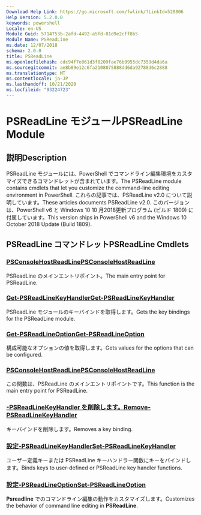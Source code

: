```yaml
---
Download Help Link: https://go.microsoft.com/fwlink/?LinkId=528806
Help Version: 5.2.0.0
keywords: powershell
Locale: en-US
Module Guid: 5714753b-2afd-4492-a5fd-01d9e2cff8b5
Module Name: PSReadLine
ms.date: 12/07/2018
schema: 2.0.0
title: PSReadLine
ms.openlocfilehash: cdc94f7e061d3f0209fae76b0955dc7359d4da6a
ms.sourcegitcommit: ae8b89e12c6fa2108075888dd6da92788d6c2888
ms.translationtype: MT
ms.contentlocale: ja-JP
ms.lasthandoff: 10/21/2020
ms.locfileid: "93224723"
---
```

# <span data-ttu-id="1b15c-103">PSReadLine モジュール</span><span class="sxs-lookup"><span data-stu-id="1b15c-103">PSReadLine Module</span></span>

## <span data-ttu-id="1b15c-104">説明</span><span class="sxs-lookup"><span data-stu-id="1b15c-104">Description</span></span>

<span data-ttu-id="1b15c-105">PSReadLine モジュールには、PowerShell でコマンドライン編集環境をカスタマイズできるコマンドレットが含まれています。</span><span class="sxs-lookup"><span data-stu-id="1b15c-105">The PSReadLine module contains cmdlets that let you customize the command-line editing environment in PowerShell.</span></span> <span data-ttu-id="1b15c-106">これらの記事では、PSReadLine v2.0 について説明しています。</span><span class="sxs-lookup"><span data-stu-id="1b15c-106">These articles documents PSReadLine v2.0.</span></span> <span data-ttu-id="1b15c-107">このバージョンは、PowerShell v6 と Windows 10 10 月2018更新プログラム (ビルド 1809) に付属しています。</span><span class="sxs-lookup"><span data-stu-id="1b15c-107">This version ships in PowerShell v6 and the Windows 10 October 2018 Update (Build 1809).</span></span>

## <span data-ttu-id="1b15c-108">PSReadLine コマンドレット</span><span class="sxs-lookup"><span data-stu-id="1b15c-108">PSReadLine Cmdlets</span></span>

### [<span data-ttu-id="1b15c-109">PSConsoleHostReadLine</span><span class="sxs-lookup"><span data-stu-id="1b15c-109">PSConsoleHostReadLine</span></span>](PSConsoleHostReadLine.md)
<span data-ttu-id="1b15c-110">PSReadLine のメインエントリポイント。</span><span class="sxs-lookup"><span data-stu-id="1b15c-110">The main entry point for PSReadLine.</span></span>

### [<span data-ttu-id="1b15c-111">Get-PSReadLineKeyHandler</span><span class="sxs-lookup"><span data-stu-id="1b15c-111">Get-PSReadLineKeyHandler</span></span>](Get-PSReadLineKeyHandler.md)
<span data-ttu-id="1b15c-112">PSReadLine モジュールのキーバインドを取得します。</span><span class="sxs-lookup"><span data-stu-id="1b15c-112">Gets the key bindings for the PSReadLine module.</span></span>

### [<span data-ttu-id="1b15c-113">Get-PSReadLineOption</span><span class="sxs-lookup"><span data-stu-id="1b15c-113">Get-PSReadLineOption</span></span>](Get-PSReadLineOption.md)
<span data-ttu-id="1b15c-114">構成可能なオプションの値を取得します。</span><span class="sxs-lookup"><span data-stu-id="1b15c-114">Gets values for the options that can be configured.</span></span>

### [<span data-ttu-id="1b15c-115">PSConsoleHostReadLine</span><span class="sxs-lookup"><span data-stu-id="1b15c-115">PSConsoleHostReadLine</span></span>](PSConsoleHostReadLine.md)
<span data-ttu-id="1b15c-116">この関数は、PSReadLine のメインエントリポイントです。</span><span class="sxs-lookup"><span data-stu-id="1b15c-116">This function is the main entry point for PSReadLine.</span></span>

### [<span data-ttu-id="1b15c-117">-PSReadLineKeyHandler を削除します。</span><span class="sxs-lookup"><span data-stu-id="1b15c-117">Remove-PSReadLineKeyHandler</span></span>](Remove-PSReadLineKeyHandler.md)
<span data-ttu-id="1b15c-118">キーバインドを削除します。</span><span class="sxs-lookup"><span data-stu-id="1b15c-118">Removes a key binding.</span></span>

### [<span data-ttu-id="1b15c-119">設定-PSReadLineKeyHandler</span><span class="sxs-lookup"><span data-stu-id="1b15c-119">Set-PSReadLineKeyHandler</span></span>](Set-PSReadLineKeyHandler.md)
<span data-ttu-id="1b15c-120">ユーザー定義キーまたは PSReadLine キーハンドラー関数にキーをバインドします。</span><span class="sxs-lookup"><span data-stu-id="1b15c-120">Binds keys to user-defined or PSReadLine key handler functions.</span></span>

### [<span data-ttu-id="1b15c-121">設定-PSReadLineOption</span><span class="sxs-lookup"><span data-stu-id="1b15c-121">Set-PSReadLineOption</span></span>](Set-PSReadLineOption.md)
<span data-ttu-id="1b15c-122">**Psreadline** でのコマンドライン編集の動作をカスタマイズします。</span><span class="sxs-lookup"><span data-stu-id="1b15c-122">Customizes the behavior of command line editing in **PSReadLine**.</span></span>

